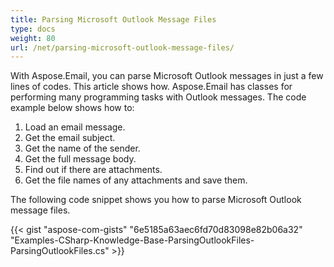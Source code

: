 ```yaml
---
title: Parsing Microsoft Outlook Message Files
type: docs
weight: 80
url: /net/parsing-microsoft-outlook-message-files/
---
```



With Aspose.Email, you can parse Microsoft Outlook messages in just a few lines of codes. This article shows how. Aspose.Email has classes for performing many programming tasks with Outlook messages. The code example below shows how to:

1. Load an email message.
1. Get the email subject.
1. Get the name of the sender.
1. Get the full message body.
1. Find out if there are attachments.
1. Get the file names of any attachments and save them.

The following code snippet shows you how to parse Microsoft Outlook message files.



{{< gist "aspose-com-gists" "6e5185a63aec6fd70d83098e82b06a32" "Examples-CSharp-Knowledge-Base-ParsingOutlookFiles-ParsingOutlookFiles.cs" >}}
